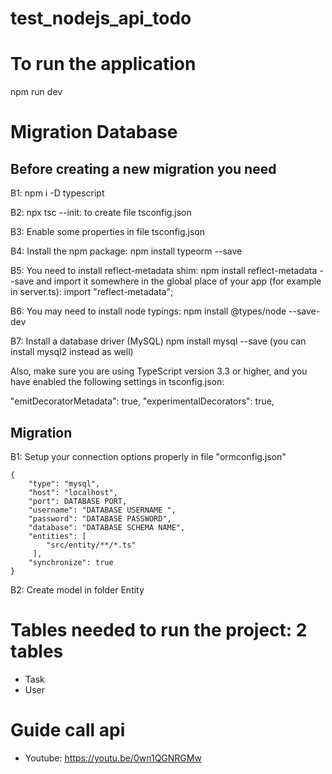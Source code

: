 # test_nodejs_api_todo

# To run the application
npm run dev

# Migration Database
## Before creating a new migration you need 
B1: npm i -D typescript

B2: npx tsc --init: to create file tsconfig.json

B3: Enable some properties in file tsconfig.json

B4: Install the npm package: 
npm install typeorm --save

B5: You need to install reflect-metadata shim:
npm install reflect-metadata --save
and import it somewhere in the global place of your app (for example in server.ts):
import "reflect-metadata";

B6: You may need to install node typings:
npm install @types/node --save-dev

B7: Install a database driver (MySQL)
npm install mysql --save (you can install mysql2 instead as well)

Also, make sure you are using TypeScript version 3.3 or higher, and you have enabled the following settings in tsconfig.json:

"emitDecoratorMetadata": true,
"experimentalDecorators": true,

## Migration

B1: Setup your connection options properly in file "ormconfig.json"


```
{
    "type": "mysql",
    "host": "localhost",
    "port": DATABASE PORT, 
    "username": "DATABASE USERNAME ",
    "password": "DATABASE PASSWORD",
    "database": "DATABASE SCHEMA NAME",
    "entities": [
        "src/entity/**/*.ts"
     ],
    "synchronize": true
}
```

B2: Create model in folder Entity

# Tables needed to run the project: 2 tables
+ Task
+ User

# Guide call api
+ Youtube: https://youtu.be/0wn1QGNRGMw
